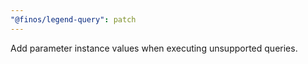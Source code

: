 ```yaml
---
"@finos/legend-query": patch
---
```


Add parameter instance values when executing unsupported queries.
